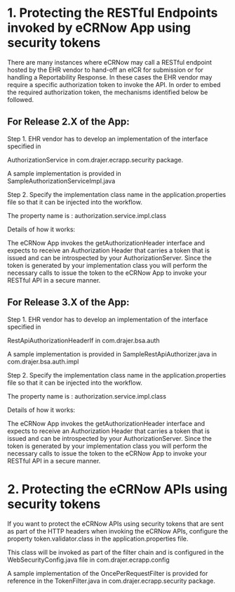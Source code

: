 # 1. Protecting the RESTful Endpoints invoked by eCRNow App using security tokens #

There are many instances where eCRNow may call a RESTful endpoint hosted by the EHR vendor to hand-off an eICR for submission 
or for handling a Reportability Response. In these cases the EHR vendor may require a specific authorization token to invoke the API.
In order to embed the required authorization token, the mechanisms identified below be followed.

For Release 2.X of the App:
--------------------------

Step 1. EHR vendor has to develop an implementation of the interface specified in

AuthorizationService in com.drajer.ecrapp.security package. 

A sample implementation is provided in SampleAuthorizationServiceImpl.java

Step 2. Specify the implementation class name in the application.properties file so that it can be injected into the workflow.

The property name is : 
authorization.service.impl.class

Details of how it works:

The eCRNow App invokes the getAuthorizationHeader interface and expects to receive an Authorization Header that carries a token
that is issued and can be introspected by your AuthorizationServer. Since the token is generated by your implementation class you
will perform the necessary calls to issue the token to the eCRNow App to invoke your RESTful API in a secure manner.

For Release 3.X of the App: 
-------------------------- 

Step 1. EHR vendor has to develop an implementation of the interface specified in

RestApiAuthorizationHeaderIf in com.drajer.bsa.auth 

A sample implementation is provided in SampleRestApiAuthorizer.java in com.drajer.bsa.auth.impl

Step 2. Specify the implementation class name in the application.properties file so that it can be injected into the workflow.

The property name is : 
authorization.service.impl.class

Details of how it works:

The eCRNow App invokes the getAuthorizationHeader interface and expects to receive an Authorization Header that carries a token
that is issued and can be introspected by your AuthorizationServer. Since the token is generated by your implementation class you
will perform the necessary calls to issue the token to the eCRNow App to invoke your RESTful API in a secure manner.

# 2. Protecting the eCRNow APIs using security tokens #

If you want to protect the eCRNow APIs using security tokens that are sent as part of the HTTP headers when invoking the eCRNow APIs, configure 
the property token.validator.class in the application.properties file.

This class will be invoked as part of the filter chain and is configured in the WebSecurityConfig.java file in 
com.drajer.ecrapp.config

A sample implementation of the OncePerRequestFilter is provided for reference in the TokenFilter.java in com.drajer.ecrapp.security package.


